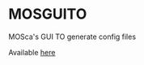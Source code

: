 # MOSGUITO
MOSca's GUI TO generate config files

Available [here](https://JosePereira97.github.io/MOSGUITO)
